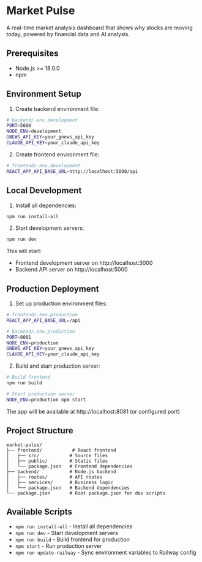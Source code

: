 # Market Pulse

A real-time market analysis dashboard that shows why stocks are moving today, powered by financial data and AI analysis.

## Prerequisites

- Node.js >= 18.0.0
- npm

## Environment Setup

1. Create backend environment file:
```bash
# backend/.env.development
PORT=5000
NODE_ENV=development
GNEWS_API_KEY=your_gnews_api_key
CLAUDE_API_KEY=your_claude_api_key
```

2. Create frontend environment file:
```bash
# frontend/.env.development
REACT_APP_API_BASE_URL=http://localhost:5000/api
```

## Local Development

1. Install all dependencies:
```bash
npm run install-all
```

2. Start development servers:
```bash
npm run dev
```

This will start:
- Frontend development server on http://localhost:3000
- Backend API server on http://localhost:5000

## Production Deployment

1. Set up production environment files:

```bash
# frontend/.env.production
REACT_APP_API_BASE_URL=/api

# backend/.env.production
PORT=8081
NODE_ENV=production
GNEWS_API_KEY=your_gnews_api_key
CLAUDE_API_KEY=your_claude_api_key
```

2. Build and start production server:
```bash
# Build frontend
npm run build

# Start production server
NODE_ENV=production npm start
```

The app will be available at http://localhost:8081 (or configured port)

## Project Structure

```
market-pulse/
├── frontend/           # React frontend
│   ├── src/           # Source files
│   ├── public/        # Static files
│   └── package.json   # Frontend dependencies
├── backend/           # Node.js backend
│   ├── routes/        # API routes
│   ├── services/      # Business logic
│   └── package.json   # Backend dependencies
└── package.json       # Root package.json for dev scripts
```

## Available Scripts

- `npm run install-all` - Install all dependencies
- `npm run dev` - Start development servers
- `npm run build` - Build frontend for production
- `npm start` - Run production server
- `npm run update-railway` - Sync environment variables to Railway config
